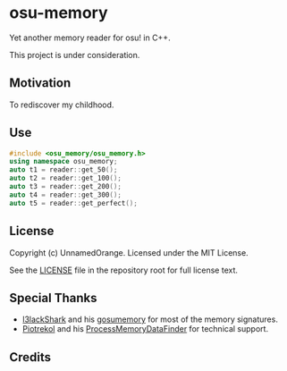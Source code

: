 # osu-memory

Yet another memory reader for osu! in C++.

This project is under consideration.

## Motivation

To rediscover my childhood.

## Use

```cpp
#include <osu_memory/osu_memory.h>
using namespace osu_memory;
auto t1 = reader::get_50();
auto t2 = reader::get_100();
auto t3 = reader::get_200();
auto t4 = reader::get_300();
auto t5 = reader::get_perfect();
```

## License

Copyright (c) UnnamedOrange. Licensed under the MIT License.

See the [LICENSE](./LICENSE) file in the repository root for full license text.

## Special Thanks

- [l3lackShark](https://github.com/l3lackShark) and his [gosumemory](https://github.com/l3lackShark/gosumemory) for most of the memory signatures.
- [Piotrekol](https://github.com/Piotrekol/) and his [ProcessMemoryDataFinder](https://github.com/Piotrekol/ProcessMemoryDataFinder) for technical support.

## Credits

